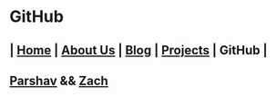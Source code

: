 # GitHub

## | [Home](../README.md) | [About Us](../about-us/about-us.md) | [Blog](../blog/blog.md) | [Projects](../projects/projects.md) | GitHub |

## [Parshav](https://github.com/parshav) && [Zach](https://github.com/0xLeif)